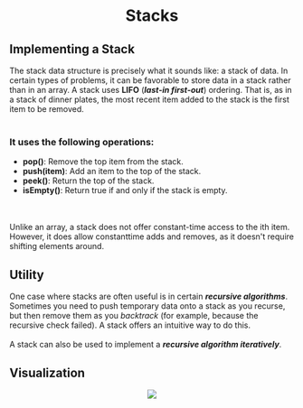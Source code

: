 <h1 align = "center"> Stacks </h1>

## Implementing a Stack

The stack data structure is precisely what it sounds like: a stack of data. In certain types of problems, it can be favorable to store data in a stack rather than in an array. A stack uses **LIFO** (***last-in first-out***) ordering. That is, as in a stack of dinner plates, the most recent item added to the stack is the first item to be removed. 
<br><br>

### It uses the following operations: 
  - **pop()**: Remove the top item from the stack. 
  - **push(item)**: Add an item to the top of the stack. 
  - **peek()**: Return the top of the stack. 
  - **isEmpty()**: Return true if and only if the stack is empty. 

<br><br>
Unlike an array, a stack does not offer constant-time access to the ith item. However, it does allow constanttime adds and removes, as it doesn't require shifting elements around. 


## Utility

One case where stacks are often useful is in certain ***recursive algorithms***. Sometimes you need to push temporary data onto a stack as you recurse, but then remove them as you *backtrack* (for example, because the recursive check failed). A stack offers an intuitive way to do this. <br><br>
A stack can also be used to implement a ***recursive algorithm iteratively***.

## Visualization

<p align="center">
  <img src="https://user-images.githubusercontent.com/45834270/78458537-748ee700-76b2-11ea-8987-c60ae326a2ad.png">
</p>
